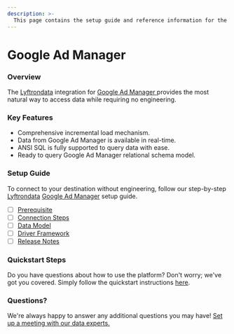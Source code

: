 ```yaml
---
description: >-
  This page contains the setup guide and reference information for the Google Ad Manager source connector.
---
```


# Google Ad Manager

### Overview

The [Lyftrondata](https://www.lyftrondata.com/) integration for [Google Ad Manager](https://www.lyftrondata.com/integration/google-ad-manager/)[ ](https://www.lyftrondata.com/integration/google-ad-manager/)provides the most natural way to access data while requiring no engineering.

### Key Features

* Comprehensive incremental load mechanism.
* Data from Google Ad Manager is available in real-time.&#x20;
* ANSI SQL is fully supported to query data with ease.
* Ready to query Google Ad Manager relational schema model.

### Setup Guide

To connect to your destination without engineering, follow our step-by-step [Lyftrondata](https://www.lyftrondata.com/)  [Google Ad Manager](https://www.lyftrondata.com/integration/google-ad-manager/) setup guide.

* [ ] [Prerequisite](../../marketing-analytics/google-ad-manager/prerequisite.md)
* [ ] [Connection Steps](../../marketing-analytics/google-ad-manager/connection-steps.md)
* [ ] [Data Model](../../marketing-analytics/google-ad-manager/data-model/)
* [ ] [Driver Framework](../../marketing-analytics/google-ad-manager/driver-framework/)
* [ ] [Release Notes](../../marketing-analytics/google-ad-manager/release-notes.md)

### Quickstart Steps

Do you have questions about how to use the platform? Don't worry; we've got you covered. Simply follow the quickstart instructions [here](../../../quickstart-steps.md).

### Questions? <a href="#questions" id="questions"></a>

We're always happy to answer any additional questions you may have! [Set up a meeting with our data experts.](https://www.lyftrondata.com/book-a-meeting/)

